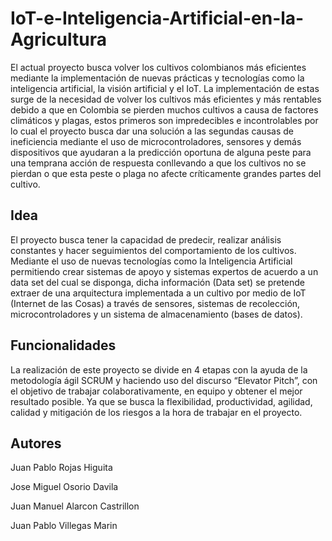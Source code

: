 # IoT-e-Inteligencia-Artificial-en-la-Agricultura
El actual proyecto busca volver los cultivos colombianos más eficientes mediante la implementación de nuevas prácticas y tecnologías como la inteligencia artificial, la visión artificial y el IoT.  La implementación de estas surge de la necesidad de volver los cultivos más eficientes y más rentables debido a que en Colombia se pierden muchos cultivos a causa de factores climáticos y plagas, estos primeros son impredecibles e incontrolables por lo cual el proyecto busca dar una solución a las segundas causas de ineficiencia mediante el uso de microcontroladores, sensores y demás dispositivos que ayudaran a la predicción oportuna de alguna peste para una temprana acción de respuesta conllevando a que los cultivos no se pierdan o que esta peste o plaga no afecte críticamente grandes partes del cultivo.

## **Idea**

El proyecto busca tener la capacidad de predecir, realizar análisis constantes y hacer seguimientos del comportamiento de los cultivos. Mediante el uso de nuevas tecnologías como la Inteligencia Artificial permitiendo crear sistemas de apoyo y sistemas expertos de acuerdo a un data set del cual se disponga, dicha información (Data set) se pretende extraer de una arquitectura implementada a un cultivo por medio de IoT (Internet de las Cosas) a través de sensores, sistemas de recolección, microcontroladores y un sistema de almacenamiento (bases de datos). 

## **Funcionalidades**

La realización de este proyecto se divide en 4 etapas con la ayuda de la metodología ágil SCRUM y haciendo uso del discurso “Elevator Pitch”, con el objetivo de trabajar colaborativamente, en equipo y obtener el mejor resultado posible. Ya que se busca la flexibilidad, productividad, agilidad, calidad y mitigación de los riesgos a la hora de trabajar en el proyecto.

## Autores

Juan Pablo Rojas Higuita

Jose Miguel Osorio Davila

Juan Manuel Alarcon Castrillon

Juan Pablo Villegas Marin
